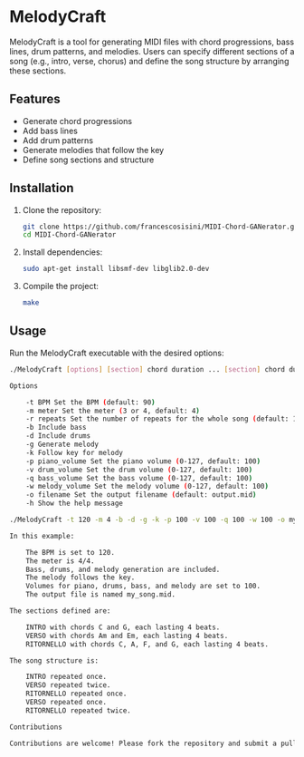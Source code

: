 # MelodyCraft

MelodyCraft is a tool for generating MIDI files with chord progressions, bass lines, drum patterns, and melodies. Users can specify different sections of a song (e.g., intro, verse, chorus) and define the song structure by arranging these sections.

## Features

- Generate chord progressions
- Add bass lines
- Add drum patterns
- Generate melodies that follow the key
- Define song sections and structure

## Installation

1. Clone the repository:
    ```bash
    git clone https://github.com/francescosisini/MIDI-Chord-GANerator.git
    cd MIDI-Chord-GANerator
    ```

2. Install dependencies:
    ```bash
    sudo apt-get install libsmf-dev libglib2.0-dev
    ```

3. Compile the project:
    ```bash
    make
    ```

## Usage

Run the MelodyCraft executable with the desired options:

```bash
./MelodyCraft [options] [section] chord duration ... [section] chord duration ... [structure] section repeat ...

Options

    -t BPM Set the BPM (default: 90)
    -m meter Set the meter (3 or 4, default: 4)
    -r repeats Set the number of repeats for the whole song (default: 1)
    -b Include bass
    -d Include drums
    -g Generate melody
    -k Follow key for melody
    -p piano_volume Set the piano volume (0-127, default: 100)
    -v drum_volume Set the drum volume (0-127, default: 100)
    -q bass_volume Set the bass volume (0-127, default: 100)
    -w melody_volume Set the melody volume (0-127, default: 100)
    -o filename Set the output filename (default: output.mid)
    -h Show the help message

./MelodyCraft -t 120 -m 4 -b -d -g -k -p 100 -v 100 -q 100 -w 100 -o my_song.mid [INTRO] C 4 G 4 [VERSO] Am 4 Em 4 [RITORNELLO] C 4 A 4 F 4 G 4 [CANZONE] INTRO 1 VERSO 2 RITORNELLO 1 VERSO 1 RITORNELLO 2

In this example:

    The BPM is set to 120.
    The meter is 4/4.
    Bass, drums, and melody generation are included.
    The melody follows the key.
    Volumes for piano, drums, bass, and melody are set to 100.
    The output file is named my_song.mid.

The sections defined are:

    INTRO with chords C and G, each lasting 4 beats.
    VERSO with chords Am and Em, each lasting 4 beats.
    RITORNELLO with chords C, A, F, and G, each lasting 4 beats.

The song structure is:

    INTRO repeated once.
    VERSO repeated twice.
    RITORNELLO repeated once.
    VERSO repeated once.
    RITORNELLO repeated twice.

Contributions

Contributions are welcome! Please fork the repository and submit a pull request.